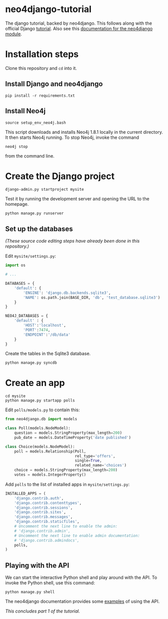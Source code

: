 neo4django-tutorial
===================

The django tutorial, backed by neo4django. This follows along with the official
Django [tutorial](https://docs.djangoproject.com/en/1.4/intro/tutorial01/).
Also see this [documentation for the neo4django
module](https://neo4django.readthedocs.org/en/latest/index.html).

# Installation steps

Clone this repository and `cd` into it.

## Install Django and neo4django

    pip install -r requirements.txt

## Install Neo4j

    source setup_env_neo4j.bash

This script downloads and installs Neo4j 1.8.1 locally in the current
directory. It then starts Neo4j running. To stop Neo4j, invoke the command

    neo4j stop

from the command line.

# Create the Django project

    django-admin.py startproject mysite

Test it by running the development server and opening the URL to the homepage.

    python manage.py runserver

## Set up the databases

*(These source code editing steps have already been done in this repository.)*

Edit `mysite/settings.py`:

```python
import os

# ...

DATABASES = {
    'default': {
        'ENGINE': 'django.db.backends.sqlite3',
        'NAME': os.path.join(BASE_DIR, 'db', 'test_database.sqlite3')
    }
}

NEO4J_DATABASES = {
    'default' : {
        'HOST':'localhost',
        'PORT':7474,
        'ENDPOINT':'/db/data'
    }
}
```

Create the tables in the Sqlite3 database.

    python manage.py syncdb

# Create an app

    cd mysite
    python manage.py startapp polls

Edit `polls/models.py` to contain this:

```python
from neo4django.db import models

class Poll(models.NodeModel):
    question = models.StringProperty(max_length=200)
    pub_date = models.DateTimeProperty('date published')

class Choice(models.NodeModel):
    poll = models.Relationship(Poll,
                               rel_type='offers',
                               single=True,
                               related_name='choices')
    choice = models.StringProperty(max_length=200)
    votes = models.IntegerProperty()
```

Add `polls` to the list of installed apps in `mysite/settings.py`:

```python
INSTALLED_APPS = (
    'django.contrib.auth',
    'django.contrib.contenttypes',
    'django.contrib.sessions',
    'django.contrib.sites',
    'django.contrib.messages',
    'django.contrib.staticfiles',
    # Uncomment the next line to enable the admin:
    # 'django.contrib.admin',
    # Uncomment the next line to enable admin documentation:
    # 'django.contrib.admindocs',
    polls,
)
```

## Playing with the API

We can start the interactive Python shell and play around with the API. To
invoke the Python shell, use this command:

    python manage.py shell

The neo4django documentation provides some
[examples](https://neo4django.readthedocs.org/en/latest/writing-models.html) of
using the API.

*This concludes part 1 of the tutorial.*

